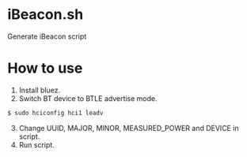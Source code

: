 # iBeacon.sh
Generate iBeacon script

# How to use
1. Install bluez.
2. Switch BT device to BTLE advertise mode.
```sh
$ sudo hciconfig hci1 leadv
```
3. Change UUID, MAJOR, MINOR, MEASURED_POWER and DEVICE in script.
4. Run script.
